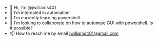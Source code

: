 - 👋 Hi, I’m @jwilliams401
- 👀 I’m interested in automation
- 🌱 I’m currently learning powershell
- 💞️ I’m looking to collaborate on how to automate GUI with powershell. Is it possible?
- 📫 How to reach me by email jwilliams401@gmail.com

<!---
jwilliams401/jwilliams401 is a ✨ special ✨ repository because its `README.md` (this file) appears on your GitHub profile.
You can click the Preview link to take a look at your changes.
--->
